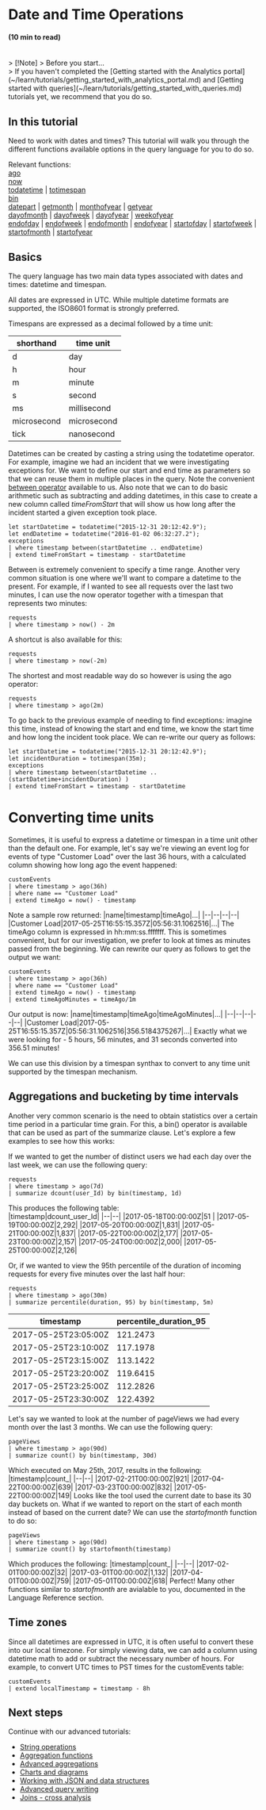 # Date and Time Operations
#### (10 min to read)

<br/>
> [!Note]
> Before you start...<br/>
> If you haven't completed the [Getting started with the Analytics portal](~/learn/tutorials/getting_started_with_analytics_portal.md) and [Getting started with queries](~/learn/tutorials/getting_started_with_queries.md) tutorials yet, we recommend that you do so. 

## In this tutorial
Need to work with dates and times? This tutorial will walk you through the different functions available options in the query language for you to do so.

Relevant functions:   
[ago](~/queryLanguage/query_language_agofunction.md)  
[now](~/queryLanguage/query_language_nowfunction.md)  
[todatetime](~/queryLanguage/query_language_todatetimefunction.md) | [totimespan](~/queryLanguage/query_language_totimespanfunction.md)  
[bin](~/queryLanguage/query_language_binfunction.md)  
[datepart](~/queryLanguage/query_language_datetime_partfunction.md) | [getmonth](~/queryLanguage/query_language_getmonthfunction.md) | [monthofyear](~/queryLanguage/query_language_monthofyearfunction.md) | [getyear](~/queryLanguage/query_language_getyearfunction.md)  
[dayofmonth](~/queryLanguage/query_language_dayofmonthfunction.md) | [dayofweek](~/queryLanguage/query_language_dayofweekfunction.md) | [dayofyear](~/queryLanguage/query_language_dayofyearfunction.md) | [weekofyear](~/queryLanguage/query_language_weekofyearfunction.md)   
[endofday](~/queryLanguage/query_language_endofdayfunction.md) | [endofweek](~/queryLanguage/query_language_endofweekfunction.md) | [endofmonth](~/queryLanguage/query_language_endofmonthfunction.md) | [endofyear](~/queryLanguage/query_language_endofyearfunction.md) | [startofday](~/queryLanguage/query_language_startofdayfunction.md) | [startofweek](~/queryLanguage/query_language_startofweekfunction.md) | [startofmonth](~/queryLanguage/query_language_startofmonthfunction.md) | [startofyear](~/queryLanguage/query_language_startofyearfunction.md)

## Basics
The query language has two main data types associated with dates and times: datetime and timespan. 

All dates are expressed in UTC. While multiple datetime formats are supported, the ISO8601 format is strongly preferred. 

Timespans are expressed as a decimal followed by a time unit:

|shorthand   | time unit    |
-------------|--------------|
|d           | day          |
|h           | hour         |
|m           | minute       |
|s           | second       |
|ms          | millisecond  |
|microsecond | microsecond  |
|tick        | nanosecond   |

Datetimes can be created by casting a string using the todatetime operator. For example, imagine we had an incident that we were investigating exceptions for. We want to define our start and end time as parameters so that we can reuse them in multiple places in the query. Note the convenient [between operator](~/queryLanguage/query_language_betweenoperator.md) available to us. Also note that we can to do basic arithmetic such as subtracting and adding datetimes, in this case to create a new column called *timeFromStart* that will show us how long after the incident started a given exception took place.
```AIQL
let startDatetime = todatetime("2015-12-31 20:12:42.9");
let endDatetime = todatetime("2016-01-02 06:32:27.2");
exceptions
| where timestamp between(startDatetime .. endDatetime)
| extend timeFromStart = timestamp - startDatetime
```

Between is extremely convenient to specify a time range. Another very common situation is one where we'll  want to compare a datetime to the present. For example, if I wanted to see all requests over the last two minutes, I can use the now operator together with a timespan that represents two minutes:
```AIQL
requests
| where timestamp > now() - 2m
```
A shortcut is also available for this:
```AIQL
requests
| where timestamp > now(-2m)
```
The shortest and most readable way do so however is using the ago operator:
```AIQL
requests
| where timestamp > ago(2m)
```

To go back to the previous example of needing to find exceptions: imagine this time, instead of knowing the start and end time, we know the start time and how long the incident took place. We can re-write our query as follows:
```AIQL
let startDatetime = todatetime("2015-12-31 20:12:42.9");
let incidentDuration = totimespan(35m);
exceptions
| where timestamp between(startDatetime .. (startDatetime+incidentDuration) )
| extend timeFromStart = timestamp - startDatetime
```

# Converting time units
Sometimes, it is useful to express a datetime or timespan in a time unit other than the default one. For example, let's say we're viewing an event log for events of type "Customer Load" over the last 36 hours, with a calculated column showing how long ago the event happened:
```AIQL
customEvents
| where timestamp > ago(36h)
| where name == "Customer Load"
| extend timeAgo = now() - timestamp 
```
Note a sample row returned:
|name|timestamp|timeAgo|...|
|--|--|--|--|
|Customer Load|2017-05-25T16:55:15.357Z|05:56:31.1062516|...|
The timeAgo column is expressed in hh:mm:ss.fffffff. This is sometimes convenient, but for our investigation, we prefer to look at times as minutes passed from the beginning. We can rewrite our query as follows to get the output we want:
```AIQL
customEvents
| where timestamp > ago(36h)
| where name == "Customer Load"
| extend timeAgo = now() - timestamp
| extend timeAgoMinutes = timeAgo/1m 
```
Our output is now:
|name|timestamp|timeAgo|timeAgoMinutes|...|
|--|--|--|--|--|
|Customer Load|2017-05-25T16:55:15.357Z|05:56:31.1062516|356.5184375267|...|
Exactly what we were looking for - 5 hours, 56 minutes, and 31 seconds converted into 356.51 minutes!

We can use this division by a timespan synthax to convert to any time unit supported by the timespan mechanism.

## Aggregations and bucketing by time intervals
Another very common scenario is the need to obtain statistics over a certain time period in a particular time grain. For this, a bin() operator is available that can be used as part of the summarize clause. Let's explore a few examples to see how this works:

If we wanted to get the number of distinct users we had each day over the last week, we can use the following query:
```AIQL
requests
| where timestamp > ago(7d)
| summarize dcount(user_Id) by bin(timestamp, 1d) 
```
This produces the following table:  
|timestamp|dcount_user_Id|
|--|--|
|2017-05-18T00:00:00Z|51   |
|2017-05-19T00:00:00Z|2,292|
|2017-05-20T00:00:00Z|1,831|
|2017-05-21T00:00:00Z|1,837|
|2017-05-22T00:00:00Z|2,177|
|2017-05-23T00:00:00Z|2,157|
|2017-05-24T00:00:00Z|2,000|
|2017-05-25T00:00:00Z|2,126|

Or, if we wanted to view the 95th percentile of the duration of incoming requests for every five minutes over the last half hour:
```AIQL
requests
| where timestamp > ago(30m)
| summarize percentile(duration, 95) by bin(timestamp, 5m)
```
|timestamp|percentile_duration_95|
|--|--|
|2017-05-25T23:05:00Z|121.2473|
|2017-05-25T23:10:00Z|117.1978|
|2017-05-25T23:15:00Z|113.1422|
|2017-05-25T23:20:00Z|119.6415|
|2017-05-25T23:25:00Z|112.2826|
|2017-05-25T23:30:00Z|122.4392|

Let's say we wanted to look at the number of pageViews we had every month over the last 3 months. We can use the following query:
```AIQL
pageViews
| where timestamp > ago(90d)
| summarize count() by bin(timestamp, 30d)
```
Which executed on May 25th, 2017, results in the following: 
|timestamp|count_|
|--|--|
|2017-02-21T00:00:00Z|921|
|2017-04-22T00:00:00Z|639|
|2017-03-23T00:00:00Z|832|
|2017-05-22T00:00:00Z|149|
Looks like the tool used the current date to base its 30 day buckets on. What if we wanted to report on the start of each month instead of based on the current date? We can use the _startofmonth_ function to do so:
```AIQL
pageViews
| where timestamp > ago(90d)
| summarize count() by startofmonth(timestamp)
```
Which produces the following:
|timestamp|count_|
|--|--|
|2017-02-01T00:00:00Z|32|
|2017-03-01T00:00:00Z|1,132|
|2017-04-01T00:00:00Z|759|
|2017-05-01T00:00:00Z|618|
Perfect! Many other functions similar to _startofmonth_ are avialable to you, documented in the Language Reference section.

## Time zones
Since all datetimes are expressed in UTC, it is often useful to convert these into our local timezone. For simply viewing data, we can add a column using datetime math to add or subtract the necessary number of hours. For example, to convert UTC times to PST times for the customEvents table:
```AIQL
customEvents
| extend localTimestamp = timestamp - 8h 
```

## Next steps
Continue with our advanced tutorials:
* [String operations](~/learn/tutorials/string_operations.md)
* [Aggregation functions](~/learn/tutorials/aggregations.md)
* [Advanced aggregations](~/learn/tutorials/advanced_aggregations.md)
* [Charts and diagrams](~/learn/tutorials/charts.md)
* [Working with JSON and data structures](~/learn/tutorials/json_and_data_structures.md)
* [Advanced query writing](~/learn/tutorials/advanced_query_writing.md)
* [Joins - cross analysis](~/learn/tutorials/joins.md)